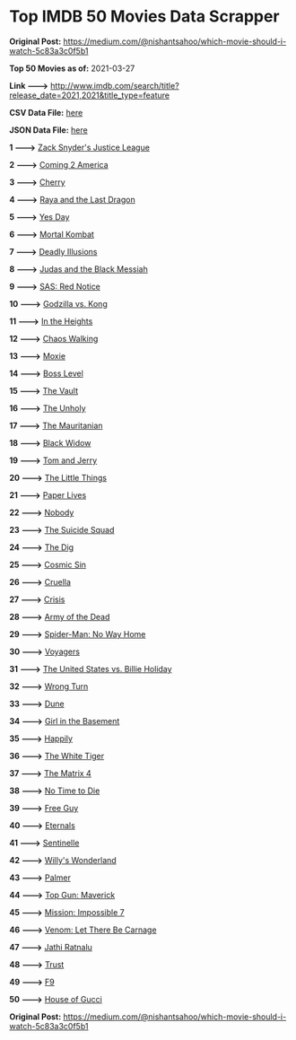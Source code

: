 # Top IMDB 50 Movies Data Scrapper

**Original Post:** https://medium.com/@nishantsahoo/which-movie-should-i-watch-5c83a3c0f5b1

**Top 50 Movies as of:** 2021-03-27

**Link --->** http://www.imdb.com/search/title?release_date=2021,2021&title_type=feature

**CSV Data File:** [here](/Data/data.csv)

**JSON Data File:** [here](/Data/data.json)

**1 --->** [Zack Snyder's Justice League](https://www.imdb.com/title/tt12361974/?ref_=adv_li_tt)

**2 --->** [Coming 2 America](https://www.imdb.com/title/tt6802400/?ref_=adv_li_tt)

**3 --->** [Cherry](https://www.imdb.com/title/tt9130508/?ref_=adv_li_tt)

**4 --->** [Raya and the Last Dragon](https://www.imdb.com/title/tt5109280/?ref_=adv_li_tt)

**5 --->** [Yes Day](https://www.imdb.com/title/tt8521876/?ref_=adv_li_tt)

**6 --->** [Mortal Kombat](https://www.imdb.com/title/tt0293429/?ref_=adv_li_tt)

**7 --->** [Deadly Illusions](https://www.imdb.com/title/tt7897330/?ref_=adv_li_tt)

**8 --->** [Judas and the Black Messiah](https://www.imdb.com/title/tt9784798/?ref_=adv_li_tt)

**9 --->** [SAS: Red Notice](https://www.imdb.com/title/tt4479380/?ref_=adv_li_tt)

**10 --->** [Godzilla vs. Kong](https://www.imdb.com/title/tt5034838/?ref_=adv_li_tt)

**11 --->** [In the Heights](https://www.imdb.com/title/tt1321510/?ref_=adv_li_tt)

**12 --->** [Chaos Walking](https://www.imdb.com/title/tt2076822/?ref_=adv_li_tt)

**13 --->** [Moxie](https://www.imdb.com/title/tt6432466/?ref_=adv_li_tt)

**14 --->** [Boss Level](https://www.imdb.com/title/tt7638348/?ref_=adv_li_tt)

**15 --->** [The Vault](https://www.imdb.com/title/tt9742794/?ref_=adv_li_tt)

**16 --->** [The Unholy](https://www.imdb.com/title/tt9419056/?ref_=adv_li_tt)

**17 --->** [The Mauritanian](https://www.imdb.com/title/tt4761112/?ref_=adv_li_tt)

**18 --->** [Black Widow](https://www.imdb.com/title/tt3480822/?ref_=adv_li_tt)

**19 --->** [Tom and Jerry](https://www.imdb.com/title/tt1361336/?ref_=adv_li_tt)

**20 --->** [The Little Things](https://www.imdb.com/title/tt10016180/?ref_=adv_li_tt)

**21 --->** [Paper Lives](https://www.imdb.com/title/tt13045890/?ref_=adv_li_tt)

**22 --->** [Nobody](https://www.imdb.com/title/tt7888964/?ref_=adv_li_tt)

**23 --->** [The Suicide Squad](https://www.imdb.com/title/tt6334354/?ref_=adv_li_tt)

**24 --->** [The Dig](https://www.imdb.com/title/tt3661210/?ref_=adv_li_tt)

**25 --->** [Cosmic Sin](https://www.imdb.com/title/tt11762434/?ref_=adv_li_tt)

**26 --->** [Cruella](https://www.imdb.com/title/tt3228774/?ref_=adv_li_tt)

**27 --->** [Crisis](https://www.imdb.com/title/tt9731682/?ref_=adv_li_tt)

**28 --->** [Army of the Dead](https://www.imdb.com/title/tt0993840/?ref_=adv_li_tt)

**29 --->** [Spider-Man: No Way Home](https://www.imdb.com/title/tt10872600/?ref_=adv_li_tt)

**30 --->** [Voyagers](https://www.imdb.com/title/tt9664108/?ref_=adv_li_tt)

**31 --->** [The United States vs. Billie Holiday](https://www.imdb.com/title/tt8521718/?ref_=adv_li_tt)

**32 --->** [Wrong Turn](https://www.imdb.com/title/tt9110170/?ref_=adv_li_tt)

**33 --->** [Dune](https://www.imdb.com/title/tt1160419/?ref_=adv_li_tt)

**34 --->** [Girl in the Basement](https://www.imdb.com/title/tt13269536/?ref_=adv_li_tt)

**35 --->** [Happily](https://www.imdb.com/title/tt9849004/?ref_=adv_li_tt)

**36 --->** [The White Tiger](https://www.imdb.com/title/tt6571548/?ref_=adv_li_tt)

**37 --->** [The Matrix 4](https://www.imdb.com/title/tt10838180/?ref_=adv_li_tt)

**38 --->** [No Time to Die](https://www.imdb.com/title/tt2382320/?ref_=adv_li_tt)

**39 --->** [Free Guy](https://www.imdb.com/title/tt6264654/?ref_=adv_li_tt)

**40 --->** [Eternals](https://www.imdb.com/title/tt9032400/?ref_=adv_li_tt)

**41 --->** [Sentinelle](https://www.imdb.com/title/tt11734264/?ref_=adv_li_tt)

**42 --->** [Willy's Wonderland](https://www.imdb.com/title/tt8114980/?ref_=adv_li_tt)

**43 --->** [Palmer](https://www.imdb.com/title/tt6857376/?ref_=adv_li_tt)

**44 --->** [Top Gun: Maverick](https://www.imdb.com/title/tt1745960/?ref_=adv_li_tt)

**45 --->** [Mission: Impossible 7](https://www.imdb.com/title/tt9603212/?ref_=adv_li_tt)

**46 --->** [Venom: Let There Be Carnage](https://www.imdb.com/title/tt7097896/?ref_=adv_li_tt)

**47 --->** [Jathi Ratnalu](https://www.imdb.com/title/tt11306376/?ref_=adv_li_tt)

**48 --->** [Trust](https://www.imdb.com/title/tt3986420/?ref_=adv_li_tt)

**49 --->** [F9](https://www.imdb.com/title/tt5433138/?ref_=adv_li_tt)

**50 --->** [House of Gucci](https://www.imdb.com/title/tt11214590/?ref_=adv_li_tt)

**Original Post:** https://medium.com/@nishantsahoo/which-movie-should-i-watch-5c83a3c0f5b1

